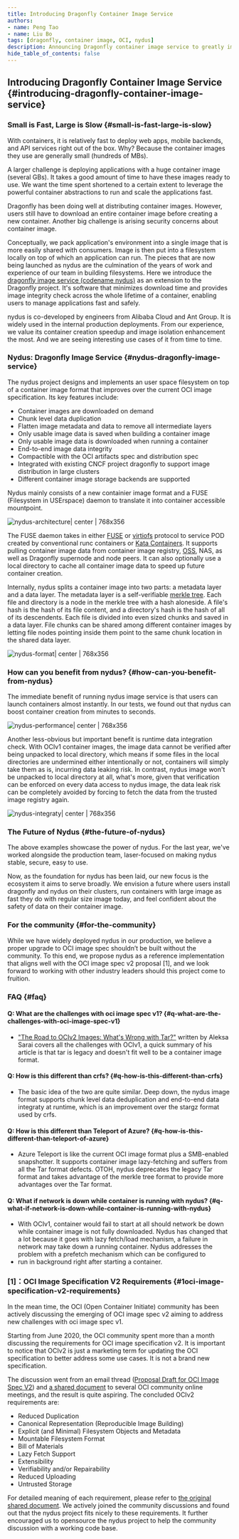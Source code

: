 ```yaml
---
title: Introducing Dragonfly Container Image Service
authors:
- name: Peng Tao
- name: Liu Bo
tags: [dragonfly, container image, OCI, nydus]
description: Announcing Dragonfly container image service to greatly improve container startup pulling speed and image access security.
hide_table_of_contents: false
---
```


## Introducing Dragonfly Container Image Service {#introducing-dragonfly-container-image-service}

### Small is Fast, Large is Slow {#small-is-fast-large-is-slow}

With containers, it is relatively fast to deploy web apps, mobile backends, and API services right out of the box.
Why? Because the container images they use are generally small (hundreds of MBs).

A larger challenge is deploying applications with a huge container image (several GBs). It takes a good amount of
time to have these images ready to use. We want the time spent shortened to a certain extent to leverage the powerful
container abstractions to run and scale the applications fast.

Dragonfly has been doing well at distributing container images. However, users still have to download an entire
container image before creating a new container.
Another big challenge is arising security concerns about container image.

Conceptually, we pack application's environment into a single image that is more easily shared with consumers.
Image is then put into a filesystem locally on top of which an application can run. The pieces that are now being
launched as nydus are the culmination of the years of work and experience of our team in building filesystems.
Here we introduce the [dragonfly image service (codename nydus)](https://github.com/dragonflyoss/image-service) as
an extension to the Dragonfly project.  It's software that minimizes download time and provides image integrity check
across the whole lifetime of a container, enabling users to manage applications fast and safely.

nydus is co-developed by engineers from Alibaba Cloud and Ant Group. It is widely used in the internal production
deployments. From our experience, we value its container creation speedup and image isolation enhancement the most.
And we are seeing interesting use cases of it from time to time.

### Nydus: Dragonfly Image Service {#nydus-dragonfly-image-service}

The nydus project designs and implements an user space filesystem on top of a container image format that improves over
the current OCI image specification. Its key features include:

* Container images are downloaded on demand
* Chunk level data duplication
* Flatten image metadata and data to remove all intermediate layers
* Only usable image data is saved when building a container image
* Only usable image data is downloaded when running a container
* End-to-end image data integrity
* Compactible with the OCI artifacts spec and distribution spec
* Integrated with existing CNCF project dragonfly to support image distribution in large clusters
* Different container image storage backends are supported

Nydus mainly consists of a new containier image format and a FUSE (Filesystem in USErspace) daemon to translate it into
container accessible mountpoint.

![nydus-architecture| center | 768x356](nydus-architecture.png)

The FUSE daemon takes in either [FUSE](https://www.kernel.org/doc/html/latest/filesystems/fuse.html)
or [virtiofs](https://virtio-fs.gitlab.io/) protocol to service POD created by conventional runc
containers or [Kata Containers](https://katacontainers.io/). It supports pulling container image data from container
image registry, [OSS](https://www.alibabacloud.com/product/oss), NAS, as well as Dragonfly supernode and node peers.
It can also optionally use a local directory to cache all container image data to speed up future container creation.

Internally, nydus splits a container image into two parts: a metadata layer and a data layer. The metadata layer is
a self-verifiable [merkle tree](https://en.wikipedia.org/wiki/Merkle_tree). Each file and directory
is a node in the merkle tree with a hash aloneside. A file's hash is the hash of its file content,
and a directory's hash is the hash of all of its descendents. Each file is divided into even sized chunks and saved
in a data layer. File chunks can be shared among different container images by letting file nodes pointing inside
them point to the same chunk location in the shared data layer.

![nydus-format| center | 768x356](nydus-format.png)

### How can you benefit from nydus? {#how-can-you-benefit-from-nydus}

The immediate benefit of running nydus image service is that users can launch containers almost instantly.
In our tests, we found out that nydus can boost container creation from minutes to seconds.

![nydus-performance| center | 768x356](nydus-performance.png)

Another less-obvious but important benefit is runtime data integration check. With OCIv1 container images,
the image data cannot be verified after being unpacked to local directory, which means if some files in the
local directories are undermined either intentionally or not, containers will simply take them as is, incurring
data leaking risk.  In contrast, nydus image won't be unpacked to local directory at all, what's more,
given that verification can be enforced on every data access to nydus image, the data leak risk
can be completely avoided by forcing to fetch the data from the trusted image registry again.

![nydus-integraty| center | 768x356](nydus-integrity.png)

### The Future of Nydus {#the-future-of-nydus}

The above examples showcase the power of nydus. For the last year, we've worked alongside the production team,
laser-focused on making nydus stable, secure, easy to use.

Now, as the foundation for nydus has been laid, our new focus is the ecosystem it aims to serve broadly.
We envision a future where users install dragonfly and nydus on their clusters, run containers with large
image as fast they do with regular size image today, and feel confident about the safety of data on their
container image.

### For the community {#for-the-community}

While we have widely deployed nydus in our production, we believe a proper upgrade to OCI image spec shouldn’t be
built without the community. To this end, we propose nydus as a reference implementation that aligns well with the
OCI image spec v2 proposal [1], and we look forward to working with other industry leaders should
this project come to fruition.

### FAQ {#faq}

#### Q: What are the challenges with oci image spec v1? {#q-what-are-the-challenges-with-oci-image-spec-v1}

* ["The Road to OCIv2 Images: What's Wrong with Tar?"](https://www.cyphar.com/blog/post/20190121-ociv2-images-i-tar)
written by Aleksa Sarai covers all the challenges with OCIv1, a quick summary of his article is that tar is legacy and
doesn't fit well to be a container image format.

#### Q: How is this different than crfs? {#q-how-is-this-different-than-crfs}

* The basic idea of the two are quite similar. Deep down, the nydus image format supports chunk level data deduplication
and end-to-end data integraty at runtime, which is an improvement over the stargz format used by crfs.

#### Q: How is this different than Teleport of Azure? {#q-how-is-this-different-than-teleport-of-azure}

* Azure Teleport is like the current OCI image format plus a SMB-enabled snapshotter. It supports container image
lazy-fetching and suffers from all the Tar format defects. OTOH, nydus deprecates the legacy
Tar format and takes advantage of the merkle tree format to provide more advantages over the Tar format.

#### Q: What if network is down while container is running with nydus? {#q-what-if-network-is-down-while-container-is-running-with-nydus}

* With OCIv1, container would fail to start at all should network be down while container image is not fully
downloaded.  Nydus has changed that a lot because it goes with lazy fetch/load mechanism, a failure in network may
take down a running container. Nydus addresses the problem with a prefetch mechanism which can be configured to
* run in background right after starting a container.

### [1]：OCI Image Specification V2 Requirements {#1oci-image-specification-v2-requirements}

In the mean time, the OCI (Open Container Initiate) community has been actively discussing the emerging of OCI
image spec v2 aiming to address new challenges with oci image spec v1.

Starting from June 2020, the OCI community spent more than a month discussing the requirements for OCI image
specification v2. It is important to notice that OCIv2 is just a marketing term for updating the OCI
specification to better address some use cases. It is not a brand new specification.

The discussion went from an email thread ([Proposal Draft for OCI Image Spec V2](https://groups.google.com/a/opencontainers.org/g/dev/c/Zk3yf45HIdA))
and [a shared document](https://hackmd.io/@cyphar/ociv2-brainstorm) to several OCI community online meetings,
and the result is quite aspiring. The concluded OCIv2 requirements are:

* Reduced Duplication
* Canonical Representation (Reproducible Image Building)
* Explicit (and Minimal) Filesystem Objects and Metadata
* Mountable Filesystem Format
* Bill of Materials
* Lazy Fetch Support
* Extensibility
* Verifiability and/or Repairability
* Reduced Uploading
* Untrusted Storage

For detailed meaning of each requirement, please refer to [the original shared document](https://hackmd.io/@cyphar/ociv2-brainstorm).
We actively joined the community discussions and found out that the nydus project fits nicely to these requirements.
It further encouraged us to opensource the nydus project to help the community discussion with a working code base.
